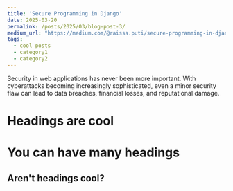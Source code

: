 ```yaml
---
title: 'Secure Programming in Django'
date: 2025-03-20
permalink: /posts/2025/03/blog-post-3/
medium_url: "https://medium.com/@raissa.puti/secure-programming-in-django-02d103cbc0df"
tags:
  - cool posts
  - category1
  - category2
---
```


Security in web applications has never been more important. With cyberattacks becoming increasingly sophisticated, even a minor security flaw can lead to data breaches, financial losses, and reputational damage.

Headings are cool
======

You can have many headings
======

Aren't headings cool?
------
